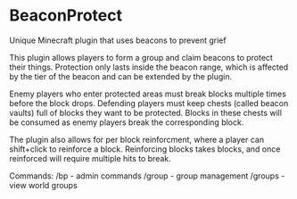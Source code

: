 # BeaconProtect
Unique Minecraft plugin that uses beacons to prevent grief

This plugin allows players to form a group and claim beacons to protect their things. Protection only lasts inside the beacon range, which is affected by the tier of the beacon and can be extended by the plugin. 

Enemy players who enter protected areas must break blocks multiple times before the block drops. Defending players must keep chests (called beacon vaults) full of blocks they want to be protected. Blocks in these chests will be consumed as enemy players break the corresponding block. 

The plugin also allows for per block reinforcment, where a player can shift+click to reinforce a block. Reinforcing blocks takes blocks, and once reinforced will require multiple hits to break.

Commands:
/bp - admin commands
/group - group management
/groups - view world groups
